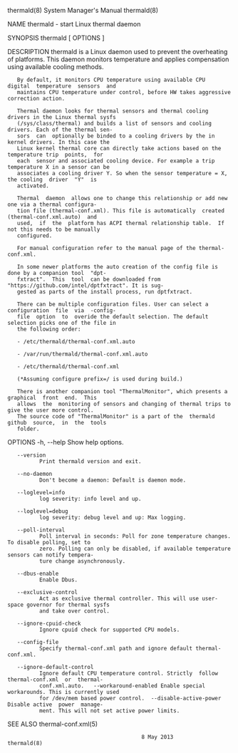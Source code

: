 thermald(8)                             System Manager's Manual                            thermald(8)

NAME
       thermald - start Linux thermal daemon

SYNOPSIS
       thermald  [ OPTIONS ]

DESCRIPTION
       thermald  is  a Linux daemon used to prevent the overheating of platforms. This daemon monitors
       temperature and applies compensation using available cooling methods.

       By default, it monitors CPU temperature using available CPU  digital  temperature  sensors  and
       maintains CPU temperature under control, before HW takes aggressive correction action.

       Thermal daemon looks for thermal sensors and thermal cooling drivers in the Linux thermal sysfs
       (/sys/class/thermal) and builds a list of sensors and cooling drivers. Each of the thermal sen‐
       sors  can  optionally be binded to a cooling drivers by the in kernel drivers. In this case the
       Linux kernel thermal core can directly take actions based on the temperature trip  points,  for
       each  sensor and associated cooling device. For example a trip temperature X in a sensor can be
       associates a cooling driver Y. So when the sensor temperature = X, the cooling  driver  "Y"  is
       activated.

       Thermal  daemon  allows one to change this relationship or add new one via a thermal configura‐
       tion file (thermal-conf.xml). This file is automatically  created  (thermal-conf.xml.auto)  and
       used,  if  the  platform has ACPI thermal relationship table.  If not this needs to be manually
       configured.

       For manual configuration refer to the manual page of the thermal-conf.xml.

       In some newer platforms the auto creation of the config file is done by a companion tool  "dpt‐
       fxtract".  This  tool  can be downloaded from "https://github.com/intel/dptfxtract". It is sug‐
       gested as parts of the install process, run dptfxtract.

       There can be multiple configuration files. User can select a configuration  file  via  -config-
       file  option  to  overide the default selection. The default selection picks one of the file in
       the following order:

       - /etc/thermald/thermal-conf.xml.auto

       - /var/run/thermald/thermal-conf.xml.auto

       - /etc/thermald/thermal-conf.xml

       (*Assuming configure prefix=/ is used during build.)

       There is another companion tool "ThermalMonitor", which presents a graphical  front  end.  This
       allows  the  monitoring of sensors and changing of thermal trips to give the user more control.
       The source code of "ThermalMonitor" is a part of the  thermald  github  source,  in  the  tools
       folder.

OPTIONS
       -h, --help
              Show help options.

       --version
              Print thermald version and exit.

       --no-daemon
              Don't become a daemon: Default is daemon mode.

       --loglevel=info
              log severity: info level and up.

       --loglevel=debug
              log severity: debug level and up: Max logging.

       --poll-interval
              Poll interval in seconds: Poll for zone temperature changes.  To disable polling, set to
              zero. Polling can only be disabled, if available temperature sensors can notify tempera‐
              ture change asynchronously.

       --dbus-enable
              Enable Dbus.

       --exclusive-control
              Act as exclusive thermal controller. This will use user-space governor for thermal sysfs
              and take over control.

       --ignore-cpuid-check
              Ignore cpuid check for supported CPU models.

       --config-file
              Specify thermal-conf.xml path and ignore default thermal-conf.xml.

       --ignore-default-control
              Ignore default CPU temperature control. Strictly  follow  thermal-conf.xml  or  thermal-
              conf.xml.auto.   --workaround-enabled Enable special workarounds. This is currently used
              for /dev/mem based power control.  --disable-active-power Disable active  power  manage‐
              ment. This will not set active power limits.

SEE ALSO
       thermal-conf.xml(5)

                                              8 May 2013                                   thermald(8)
